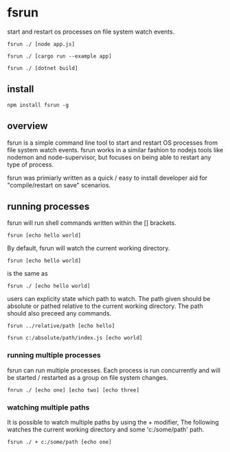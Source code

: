 # fsrun

start and restart os processes on file system watch events.

```
fsrun ./ [node app.js]

fsrun ./ [cargo run --example app]

fsrun ./ [dotnet build]
```
## install
```
npm install fsrun -g
```

## overview

fsrun is a simple command line tool to start and restart OS
processes from file system watch events. fsrun works in a similar 
fashion to nodejs tools like nodemon and node-supervisor, 
but focuses on being able to restart any type of process.

fsrun was primiarly written as a quick / easy to install developer aid for "compile/restart 
on save" scenarios.

## running processes

fsrun will run shell commands written within the [] brackets. 

```
fsrun [echo hello world]
```
By default, fsrun will watch the current working directory.
```
fsrun [echo hello world]
```
is the same as 
```
fsrun ./ [echo hello world]
```

users can explicity state which path to watch. The path given should be absolute or 
pathed relative to the current working directory. The path should also preceed any commands.

```
fsrun ../relative/path [echo hello]

fsrun c:/absolute/path/index.js [echo world]
```

### running multiple processes

fsrun can run multiple processes. Each process is run concurrently and will be 
started / restarted as a group on file system changes. 

```
fnrun ./ [echo one] [echo two] [echo three]
```

### watching multiple paths

It is possible to watch multiple paths by using the + modifier, The following watches the current working directory 
and some 'c:/some/path' path.

```
fsrun ./ + c:/some/path [echo one]
```


